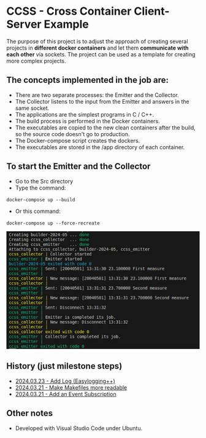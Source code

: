 # CCSS - Cross Container Client-Server Example
The purpose of this project is to adjust the approach of creating several projects in **different docker containers** and let them **communicate with each other** via sockets. The project can be used as a template for creating more complex projects.

## The concepts implemented in the job are:
- There are two separate processes: the Emitter and the Collector.
- The Collector listens to the input from the Emitter and answers in the same socket.
- The applications are the simplest programs in C / C++.
- The build process is performed in the Docker containers.
- The executables are copied to the new clean containers after the build, so the source code doesn't go to production.
- The Docker-compose script creates the dockers.
- The executables are stored in the /app directory of each container.


## To start the Emitter and the Collector
- Go to the Src directory
- Type the command:
```
docker-compose up --build
```
- Or this command:
```
docker-compose up --force-recreate
```
![How deit looks now](Doc/Fig.01-Debug-complete.png)

## History (just milestone steps)
- [2024.03.23 - Add Log (Easylogging++)](https://github.com/K-S-K/CCCS/pull/12/commits)
- [2024.03.21 - Make Makefiles more readable](https://github.com/K-S-K/CCCS/pull/10/files)
- [2024.03.21 - Add an Event Subscription](https://github.com/K-S-K/CCCS/pull/8/files)

## Other notes
- Developed with Visual Studio Code under Ubuntu.
